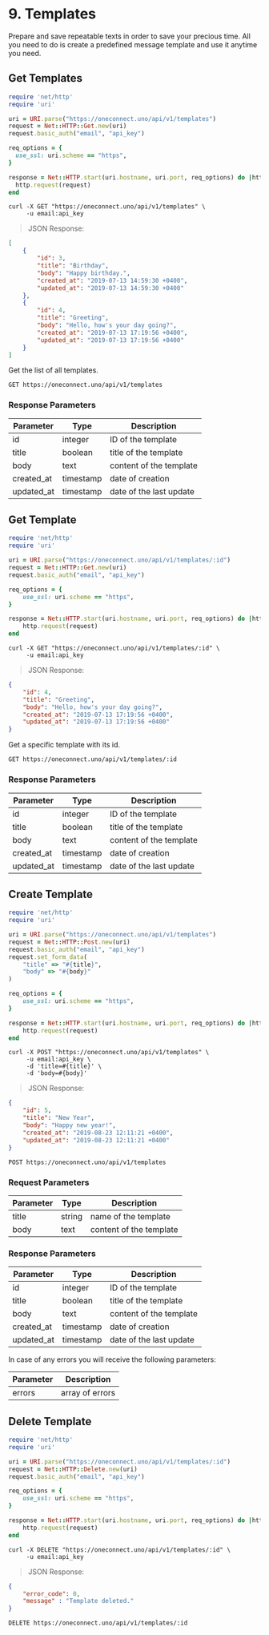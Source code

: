 # 9. Templates

Prepare and save repeatable texts in order to save your precious time. All you need to do is create a predefined message template and use it anytime you need.

<!-- ? get templates -->
<!-- ? get templates -->
<!-- ? get templates -->
## Get Templates

```ruby
require 'net/http'
require 'uri'

uri = URI.parse("https://oneconnect.uno/api/v1/templates")
request = Net::HTTP::Get.new(uri)
request.basic_auth("email", "api_key")

req_options = {
  use_ssl: uri.scheme == "https",
}

response = Net::HTTP.start(uri.hostname, uri.port, req_options) do |http|
  http.request(request)
end
```

```shell
curl -X GET "https://oneconnect.uno/api/v1/templates" \
     -u email:api_key
```

> JSON Response:

```json
[
    {
        "id": 3,
        "title": "Birthday",
        "body": "Happy birthday.",
        "created_at": "2019-07-13 14:59:30 +0400",
        "updated_at": "2019-07-13 14:59:30 +0400"
    },
    {
        "id": 4,
        "title": "Greeting",
        "body": "Hello, how's your day going?",
        "created_at": "2019-07-13 17:19:56 +0400",
        "updated_at": "2019-07-13 17:19:56 +0400"
    }
]
```

Get the list of all templates.

`GET https://oneconnect.uno/api/v1/templates`

### Response Parameters

Parameter | Type | Description
--------- | ----------- | ----------
id | integer | ID of the template
title | boolean | title of the template
body | text | content of the template
created_at | timestamp | date of creation
updated_at | timestamp | date of the last update

<!-- ? get a single template -->
<!-- ? get a single template -->
<!-- ? get a single template -->
## Get Template

```ruby
require 'net/http'
require 'uri'

uri = URI.parse("https://oneconnect.uno/api/v1/templates/:id")
request = Net::HTTP::Get.new(uri)
request.basic_auth("email", "api_key")

req_options = {
    use_ssl: uri.scheme == "https",
}

response = Net::HTTP.start(uri.hostname, uri.port, req_options) do |http|
    http.request(request)
end
```

```shell
curl -X GET "https://oneconnect.uno/api/v1/templates/:id" \
     -u email:api_key
```

> JSON Response:

```json
{
    "id": 4,
    "title": "Greeting",
    "body": "Hello, how's your day going?",
    "created_at": "2019-07-13 17:19:56 +0400",
    "updated_at": "2019-07-13 17:19:56 +0400"
}
```

Get a specific template with its id.

`GET https://oneconnect.uno/api/v1/templates/:id`

### Response Parameters

Parameter | Type | Description
--------- | ----------- | ----------
id | integer | ID of the template
title | boolean | title of the template
body | text | content of the template
created_at | timestamp | date of creation
updated_at | timestamp | date of the last update

<!-- ? create a template -->
<!-- ? create a template -->
<!-- ? create a template -->
## Create Template

```ruby
require 'net/http'
require 'uri'

uri = URI.parse("https://oneconnect.uno/api/v1/templates")
request = Net::HTTP::Post.new(uri)
request.basic_auth("email", "api_key")
request.set_form_data(
    "title" => "#{title}",
    "body" => "#{body}"
)

req_options = {
    use_ssl: uri.scheme == "https",
}

response = Net::HTTP.start(uri.hostname, uri.port, req_options) do |http|
    http.request(request)
end
```

```shell
curl -X POST "https://oneconnect.uno/api/v1/templates" \
     -u email:api_key \
     -d 'title=#{title}' \
     -d 'body=#{body}'
```

> JSON Response:

```json
{
    "id": 5,
    "title": "New Year",
    "body": "Happy new year!",
    "created_at": "2019-08-23 12:11:21 +0400",
    "updated_at": "2019-08-23 12:11:21 +0400"
}
```

`POST https://oneconnect.uno/api/v1/templates`

### Request Parameters

Parameter | Type | Description
--------- | ---- | -----------
title | string | name of the template
body | text | content of the template

### Response Parameters

Parameter | Type | Description
--------- | ----------- | ----------
id | integer | ID of the template
title | boolean | title of the template
body | text | content of the template
created_at | timestamp | date of creation
updated_at | timestamp | date of the last update

In case of any errors you will receive the following parameters:

Parameter | Description
------- | --------
errors | array of errors

<!-- ? delete a template -->
<!-- ? delete a template -->
<!-- ? delete a template -->
## Delete Template

```ruby
require 'net/http'
require 'uri'

uri = URI.parse("https://oneconnect.uno/api/v1/templates/:id")
request = Net::HTTP::Delete.new(uri)
request.basic_auth("email", "api_key")

req_options = {
    use_ssl: uri.scheme == "https",
}

response = Net::HTTP.start(uri.hostname, uri.port, req_options) do |http|
    http.request(request)
end
```

```shell
curl -X DELETE "https://oneconnect.uno/api/v1/templates/:id" \
     -u email:api_key
```

> JSON Response:

```json
{
    "error_code": 0,
    "message" : "Template deleted."
}
```

`DELETE https://oneconnect.uno/api/v1/templates/:id`